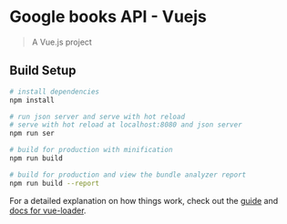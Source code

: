# Google books API - Vuejs

> A Vue.js project

## Build Setup

``` bash
# install dependencies
npm install

# run json server and serve with hot reload
# serve with hot reload at localhost:8080 and json server
npm run ser

# build for production with minification
npm run build

# build for production and view the bundle analyzer report
npm run build --report
```

For a detailed explanation on how things work, check out the [guide](http://vuejs-templates.github.io/webpack/) and [docs for vue-loader](http://vuejs.github.io/vue-loader).
